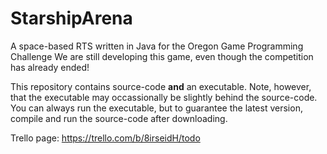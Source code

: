 # StarshipArena
A space-based RTS written in Java for the Oregon Game Programming Challenge
We are still developing this game, even though the competition has already ended!

This repository contains source-code **and** an executable. Note, however, that the executable may occassionally be slightly behind the source-code. You can always run the executable, but to guarantee the latest version, compile and run the source-code after downloading.

Trello page: https://trello.com/b/8irseidH/todo
